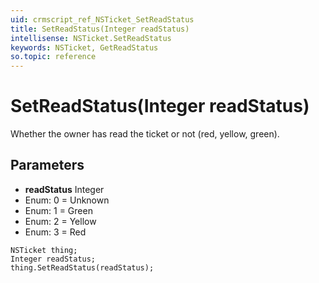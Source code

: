 ```yaml
---
uid: crmscript_ref_NSTicket_SetReadStatus
title: SetReadStatus(Integer readStatus)
intellisense: NSTicket.SetReadStatus
keywords: NSTicket, GetReadStatus
so.topic: reference
---
```


# SetReadStatus(Integer readStatus)

Whether the owner has read the ticket or not (red, yellow, green).

## Parameters

* **readStatus** Integer
* Enum: 0 = Unknown
* Enum: 1 = Green
* Enum: 2 = Yellow
* Enum: 3 = Red

```crmscript
NSTicket thing;
Integer readStatus;
thing.SetReadStatus(readStatus);
```

